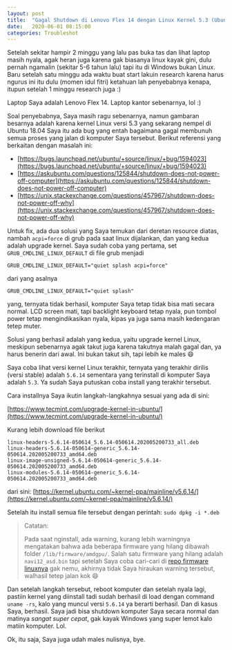 ```yaml
---
layout: post
title:  "Gagal Shutdown di Lenovo Flex 14 dengan Linux Kernel 5.3 (Ubuntu 18.04)"
date:   2020-06-01 08:15:00
categories: Troubleshot
---
```


Setelah sekitar hampir 2 minggu yang lalu pas buka tas dan lihat laptop
masih nyala, agak heran juga karena gak biasanya linux kayak gini,
dulu pernah ngamalin (sekitar 5-6 tahun lalu) tapi itu di Windows bukan
Linux. Baru setelah satu minggu ada waktu buat start lakuin research karena
harus ngurus ini itu dulu (momen idul fitri) ketahuan lah penyebabnya
kenapa, itupun setelah 1 minggu research juga :)

Laptop Saya adalah Lenovo Flex 14. Laptop kantor sebenarnya, lol :)
<!-- readmore -->

Soal penyebabnya, Saya masih ragu sebenarnya, namun gambaran besarnya
adalah karena kernel Linux versi 5.3 yang sekarang nempel di Ubuntu 18.04
Saya itu ada bug yang entah bagaimana gagal membunuh semua proses yang
jalan di komputer Saya tersebut. Berikut referensi yang berkaitan dengan
masalah ini:

- [https://bugs.launchpad.net/ubuntu/+source/linux/+bug/1594023](https://bugs.launchpad.net/ubuntu/+source/linux/+bug/1594023)
- [https://askubuntu.com/questions/125844/shutdown-does-not-power-off-computer](https://askubuntu.com/questions/125844/shutdown-does-not-power-off-computer)
- [https://unix.stackexchange.com/questions/457967/shutdown-does-not-power-off-why](https://unix.stackexchange.com/questions/457967/shutdown-does-not-power-off-why)

Untuk fix, ada dua solusi yang Saya temukan dari deretan resource diatas,
nambah `acpi=force` di grub pada saat linux dijalankan, dan yang kedua
adalah upgrade kernel. Saya sudah coba yang pertama, set
`GRUB_CMDLINE_LINUX_DEFAULT` di file grub menjadi

`GRUB_CMDLINE_LINUX_DEFAULT="quiet splash acpi=force"`

dari yang asalnya

`GRUB_CMDLINE_LINUX_DEFAULT="quiet splash"`

yang, ternyata tidak berhasil, komputer Saya tetap tidak bisa mati secara
normal. LCD screen mati, tapi backlight keyboard tetap nyala, pun tombol
power tetap mengindikasikan nyala, kipas ya juga sama masih kedengaran
tetep muter.

Solusi yang berhasil adalah yang kedua, yaitu upgrade kernel Linux, meskipun
sebenarnya agak takut juga karena takutnya malah gagal dan, ya harus benerin
dari awal. Ini bukan takut sih, tapi lebih ke males :smile: 

Saya coba lihat versi kernel Linux terakhir, ternyata yang terakhir dirilis
(versi stable) adalah `5.6.14` sementara yang terinstall di komputer Saya
adalah `5.3`. Ya sudah Saya putuskan coba install yang terakhir tersebut.

Cara installnya Saya ikutin langkah-langkahnya sesuai yang ada di sini:

[https://www.tecmint.com/upgrade-kernel-in-ubuntu/](https://www.tecmint.com/upgrade-kernel-in-ubuntu/)

Kurang lebih download file berikut

```
linux-headers-5.6.14-050614_5.6.14-050614.202005200733_all.deb
linux-headers-5.6.14-050614-generic_5.6.14-050614.202005200733_amd64.deb
linux-image-unsigned-5.6.14-050614-generic_5.6.14-050614.202005200733_amd64.deb
linux-modules-5.6.14-050614-generic_5.6.14-050614.202005200733_amd64.deb
```

dari sini: [https://kernel.ubuntu.com/~kernel-ppa/mainline/v5.6.14/](https://kernel.ubuntu.com/~kernel-ppa/mainline/v5.6.14/)

Setelah itu install semua file tersebut dengan perintah: `sudo dpkg -i *.deb`

> Catatan:
>
> Pada saat nginstall, ada warning, kurang lebih warningnya mengatakan
> bahwa ada beberapa firmware yang hilang dibawah folder `/lib/firmware/amdgpu/`.
> Salah satu firmware yang hilang adalah `navi12_asd.bin` tapi setelah Saya coba
> cari-cari di [repo firmware linuxnya](https://git.kernel.org/pub/scm/linux/kernel/git/firmware/linux-firmware.git/tree/amdgpu)
> gak nemu, akhirnya tidak Saya hiraukan warning tersebut, walhasil tetep
> jalan kok :smile:

Dan setelah langkah tersebut, reboot komputer dan setelah nyala lagi, pastiin
kernel yang diinstall tadi sudah berhasil di load dengan command `uname -rs`,
kalo yang muncul versi `5.6.14` ya berarti berhasil. Dan di kasus Saya, berhasil.
Saya jadi bisa shutdown komputer Saya secara normal dan matinya *sangat super cepat*,
gak kayak Windows yang super lemot kalo matiin komputer. Lol.

Ok, itu saja, Saya juga udah males nulisnya, bye.
